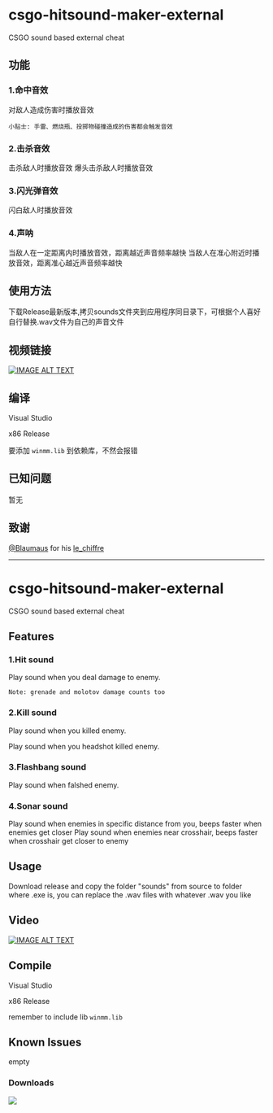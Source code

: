 # csgo-hitsound-maker-external
CSGO sound based external cheat

## 功能
### 1.命中音效
对敌人造成伤害时播放音效

`小贴士: 手雷、燃烧瓶、投掷物碰撞造成的伤害都会触发音效`
### 2.击杀音效

击杀敌人时播放音效
爆头击杀敌人时播放音效
### 3.闪光弹音效

闪白敌人时播放音效

### 4.声呐
当敌人在一定距离内时播放音效，距离越近声音频率越快
当敌人在准心附近时播放音效，距离准心越近声音频率越快

## 使用方法
下载Release最新版本,拷贝sounds文件夹到应用程序同目录下，可根据个人喜好自行替换.wav文件为自己的声音文件

## 视频链接
[![IMAGE ALT TEXT](https://github.com/Liuhaixv/csgo-hitsound-maker-external/blob/master/img/0.jpg)](https://www.youtube.com/watch?v=Q_okx0boOVw&t=42s)

## 编译
Visual Studio

x86 Release

 要添加 `winmm.lib` 到依赖库，不然会报错

## 已知问题
暂无

## 致谢
[@Blaumaus](https://github.com/Blaumaus) for his [le_chiffre](https://github.com/Blaumaus/le_chiffre/tree/main/Le_Chiffre)

---

# csgo-hitsound-maker-external
CSGO sound based external cheat

## Features
### 1.Hit sound
Play sound when you deal damage to enemy.

`Note: grenade and molotov damage counts too`
### 2.Kill sound

Play sound when you killed enemy.

Play sound when you headshot killed enemy.
### 3.Flashbang sound

Play sound when falshed enemy.

### 4.Sonar sound
Play sound when enemies in specific distance from you, beeps faster when enemies get closer
Play sound when enemies near crosshair, beeps faster when crosshair get closer to enemy

## Usage
Download release and copy the folder "sounds" from source to folder where .exe is, you can replace the .wav files with whatever .wav you like

## Video
[![IMAGE ALT TEXT](https://github.com/Liuhaixv/csgo-hitsound-maker-external/blob/master/img/0.jpg)](https://www.youtube.com/watch?v=Q_okx0boOVw&t=42s)

## Compile
Visual Studio

x86 Release

remember to include lib `winmm.lib`

## Known Issues
empty



### Downloads

![](https://img.shields.io/github/downloads/Liuhaixv/csgo-hitsound-maker-external/total)
